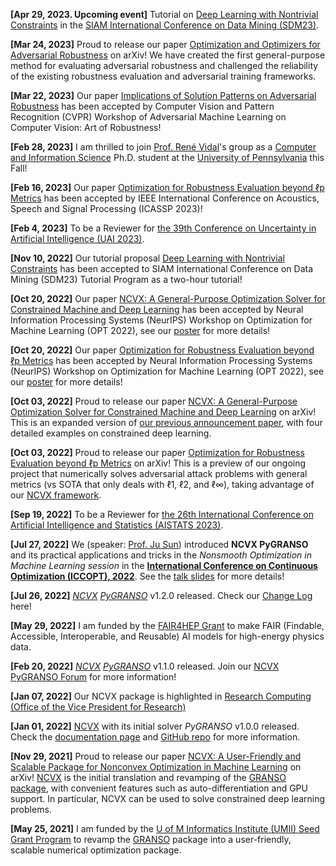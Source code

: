 **[Apr 29, 2023. Upcoming event]** Tutorial on [Deep Learning with Nontrivial Constraints](https://ncvx.org/tutorials/SDM23.html) in the [SIAM International Conference on Data Mining (SDM23)](https://www.siam.org/conferences/cm/program/minitutorials/sdm23-minitutorials).

**[Mar 24, 2023]** Proud to release our paper [Optimization and Optimizers for Adversarial Robustness](https://arxiv.org/abs/2303.13401) on arXiv! We have created the first general-purpose method for evaluating adversarial robustness and challenged the reliability of the existing robustness evaluation and adversarial training frameworks.

**[Mar 22, 2023]** Our paper [Implications of Solution Patterns on Adversarial Robustness](https://arxiv.org/abs/2303.13401) has been accepted by Computer Vision and Pattern Recognition (CVPR) Workshop of Adversarial Machine Learning on Computer Vision: Art of Robustness!

**[Feb 28, 2023]** I am thrilled to join [Prof. René Vidal](http://vision.jhu.edu/rvidal.html)'s group as a [Computer and Information Science](https://www.cis.upenn.edu/) Ph.D. student at the [University of Pennsylvania](https://www.upenn.edu/) this Fall! 

**[Feb 16, 2023]** Our paper [Optimization for Robustness Evaluation beyond ℓp Metrics](https://arxiv.org/abs/2210.00621) has been accepted by IEEE International Conference on Acoustics, Speech and Signal Processing (ICASSP 2023)!

**[Feb 4, 2023]** To be a Reviewer for [the 39th Conference on Uncertainty in Artificial Intelligence (UAI 2023)](https://www.auai.org/uai2023/).

**[Nov 10, 2022]** Our tutorial proposal [Deep Learning with Nontrivial Constraints](publication/NCVX_exp/2023_SDM_PyGRANSO_Tutorial.pdf) has been accepted to SIAM International Conference on Data Mining (SDM23) Tutorial Program as a two-hour tutorial! 

**[Oct 20, 2022]** Our paper [NCVX: A General-Purpose Optimization Solver for Constrained Machine and Deep Learning](https://arxiv.org/abs/2210.00973) has been accepted by Neural Information Processing Systems (NeurIPS) Workshop on Optimization for Machine Learning (OPT 2022), see our [poster](publication/NCVX_exp/NCVX_poster.png) for more details!

**[Oct 20, 2022]** Our paper [Optimization for Robustness Evaluation beyond ℓp Metrics](https://arxiv.org/abs/2210.00621) has been accepted by Neural Information Processing Systems (NeurIPS) Workshop on Optimization for Machine Learning (OPT 2022), see our [poster](publication/Robustness/robustness_poster.png) for more details!

**[Oct 03, 2022]** Proud to release our paper [NCVX: A General-Purpose Optimization Solver for Constrained Machine and Deep Learning](https://arxiv.org/abs/2210.00973) on arXiv! This is an expanded version of [our previous announcement paper](https://arxiv.org/abs/2111.13984), with four detailed examples on constrained deep learning.

**[Oct 03, 2022]** Proud to release our paper [Optimization for Robustness Evaluation beyond ℓp Metrics](https://arxiv.org/abs/2210.00621) on arXiv! This is a preview of our ongoing project that numerically solves adversarial attack problems with general metrics (vs SOTA that only deals with ℓ1, ℓ2, and ℓ∞), taking advantage of our [NCVX framework](https://ncvx.org/).

**[Sep 19, 2022]** To be a Reviewer for [the 26th International Conference on Artificial Intelligence and Statistics (AISTATS 2023)](https://aistats.org/aistats2023/).

**[Jul 27, 2022]** We (speaker: [Prof. Ju Sun](https://sunju.org/)) introduced **NCVX PyGRANSO** and its practical applications and tricks in the *Nonsmooth Optimization in Machine Learning session* in the [**International Conference on Continuous Optimization (ICCOPT), 2022**](https://iccopt2022.lehigh.edu/). See the [talk slides](publication/NCVX_exp/ICCOPT22-NCVX.pdf) for more details!

**[Jul 26, 2022]** [*NCVX*](https://github.com/sun-umn/NCVX) [*PyGRANSO*](https://github.com/sun-umn/PyGRANSO) v1.2.0 released. Check our [Change Log](https://github.com/sun-umn/PyGRANSO/blob/main/CHANGELOG.md) here!

**[May 29, 2022]** I am funded by the [FAIR4HEP Grant](https://fair4hep.github.io/) to make FAIR (Findable, Accessible, Interoperable, and Reusable) AI models for high-energy physics data.

**[Feb 20, 2022]** [*NCVX*](https://github.com/sun-umn/NCVX) [*PyGRANSO*](https://github.com/sun-umn/PyGRANSO) v1.1.0 released. Join our [NCVX PyGRANSO Forum](https://groups.google.com/a/umn.edu/g/ncvx) for more information!

**[Jan 07, 2022]** Our NCVX package is highlighted in [Research Computing (Office of the Vice President for Research)](https://rc.umn.edu/project/building-numerical-optimization-software) 

**[Jan 01, 2022]** [NCVX](https://github.com/sun-umn/NCVX) with its initial solver *PyGRANSO* v1.0.0 released. Check the [documentation page](https://ncvx.org/) and [GitHub repo](https://github.com/sun-umn/NCVX) for more information.

**[Nov 29, 2021]** Proud to release our paper [NCVX: A User-Friendly and Scalable Package for Nonconvex Optimization in Machine Learning](https://arxiv.org/abs/2111.13984) on arXiv! [NCVX](https://ncvx.org/) is the initial translation and revamping of the [GRANSO package](http://www.timmitchell.com/software/GRANSO/), with convenient features such as auto-differentiation and GPU support. In particular, NCVX can be used to solve constrained deep learning problems.

**[May 25, 2021]** I am funded by the [U of M Informatics Institute (UMII) Seed Grant Program](https://research.umn.edu/units/umii) to revamp the [GRANSO](http://www.timmitchell.com/software/GRANSO/) package into a user-friendly, scalable numerical optimization package. 